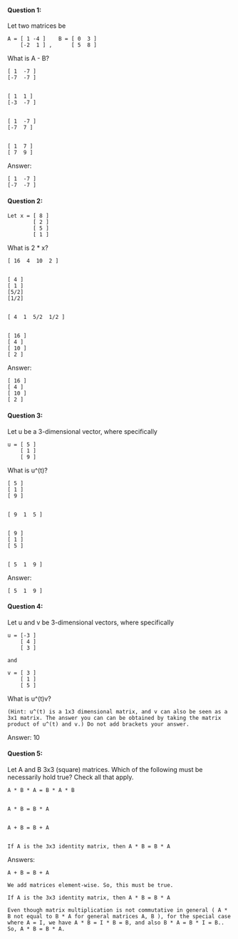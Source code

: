 #### Question 1:

Let two matrices be

    A = [ 1 -4 ]    B = [ 0  3 ]
        [-2  1 ] ,      [ 5  8 ]

What is A - B?

    [ 1  -7 ]
    [-7  -7 ]


    [ 1  1 ]
    [-3  -7 ]


    [ 1  -7 ]
    [-7  7 ]


    [ 1  7 ]
    [ 7  9 ]

Answer: 

    [ 1  -7 ]
    [-7  -7 ]

#### Question 2:

    Let x = [ 8 ]
            [ 2 ]
            [ 5 ]
            [ 1 ]
            

What is 2 * x?

    [ 16  4  10  2 ]


    [ 4 ]
    [ 1 ]
    [5/2]
    [1/2]


    [ 4  1  5/2  1/2 ]


    [ 16 ]
    [ 4 ]
    [ 10 ]
    [ 2 ]

Answer: 

    [ 16 ]
    [ 4 ]
    [ 10 ]
    [ 2 ]

#### Question 3:

Let u be a 3-dimensional vector, where specifically

    u = [ 5 ]
        [ 1 ]
        [ 9 ]

What is u^(t)?

    [ 5 ]
    [ 1 ]
    [ 9 ]


    [ 9  1  5 ]


    [ 9 ]
    [ 1 ]
    [ 5 ]


    [ 5  1  9 ]

Answer:

    [ 5  1  9 ]

#### Question 4: 

Let u and v be 3-dimensional vectors, where specifically

    u = [-3 ]
        [ 4 ]
        [ 3 ]

    and 

    v = [ 3 ]
        [ 1 ]
        [ 5 ]

What is u^(t)v?

`(Hint: u^(t) is a 1x3 dimensional matrix, and v can also be seen as a 3x1 matrix. The answer you can can be obtained by taking the matrix product of u^(t) and v.) Do not add brackets your answer.`

Answer: 10

#### Question 5:

Let A and B 3x3 (square) matrices. Which of the following must be necessarily hold true? Check all that apply.

    A * B * A = B * A * B 


    A * B = B * A


    A + B = B + A


    If A is the 3x3 identity matrix, then A * B = B * A

Answers:

    A + B = B + A

`We add matrices element-wise. So, this must be true.`

    If A is the 3x3 identity matrix, then A * B = B * A

`Even though matrix multiplication is not commutative in general ( A *  B not equal to B * A for general matrices A, B ), for the special case where A = I, we have A * B = I * B = B, and also B * A = B * I = B.. So, A * B = B * A.`

    

